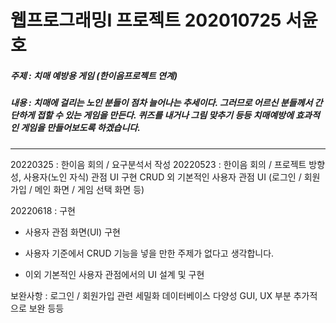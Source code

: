 # 웹프로그래밍I 프로젝트 202010725 서윤호
##### 주제 : 치매 예방용 게임 (한이음프로젝트 연계)
##### 내용 : 치매에 걸리는 노인 분들이 점차 늘어나는 추세이다. 그러므로 어르신 분들께서 간단하게 접할 수 있는 게임을 만든다. 퀴즈를 내거나 그림 맞추기 등등 치매예방에 효과적인 게임을 만들어보도록 하겠습니다.

---
20220325 : 한이음 회의 / 요구분석서 작성
20220523 : 한이음 회의 / 프로젝트 방향성, 사용자(노인 자식) 관점 UI 구현
CRUD 외 기본적인 사용자 관점 UI
(로그인 / 회원가입 / 메인 화면 / 게임 선택 화면 등)

20220618 : 구현
  - 사용자 관점 화면(UI) 구현

- 사용자 기준에서 CRUD 기능을 넣을 만한 주제가 없다고 생각합니다.
- 이외 기본적인 사용자 관점에서의 UI 설계 및 구현

보완사항 : 
로그인 / 회원가입 관련 세밀화
데이터베이스 다양성
GUI, UX 부분 추가적으로 보완 등등
